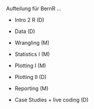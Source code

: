Aufteilung für BernR ...

- Intro 2 R (D)
- Data (D)
- Wrangling (M)

- Statistics I (M)
- Plotting I (M)
- Plotting II (D)

- Reporting (M)
- Case Studies + live coding (D)
